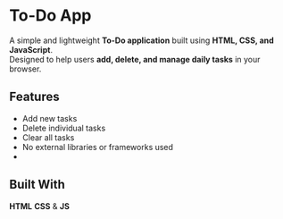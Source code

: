 # To-Do App

A simple and lightweight **To-Do application** built using **HTML, CSS, and JavaScript**.  
Designed to help users **add, delete, and manage daily tasks** in your browser.

## Features

- Add new tasks
- Delete individual tasks
- Clear all tasks
- No external libraries or frameworks used
- 
## Built With
**HTML** **CSS** & **JS**
